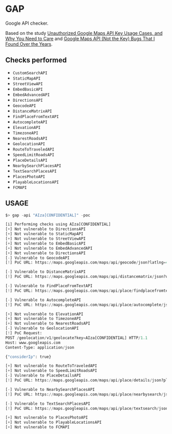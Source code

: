 # GAP

Google API checker.

Based on the study [Unauthorized Google Maps API Key Usage Cases, and Why You Need to Care](https://ozguralp.medium.com/unauthorized-google-maps-api-key-usage-cases-and-why-you-need-to-care-1ccb28bf21e) and [Google Maps API (Not the Key) Bugs That I Found Over the Years](https://ozguralp.medium.com/google-maps-api-not-the-key-bugs-that-i-found-over-the-years-781840fc82aa).

## Checks performed

+ `CustomSearchAPI`
+ `StaticMapAPI`
+ `StreetViewAPI`
+ `EmbedBasicAPI`
+ `EmbedAdvancedAPI`
+ `DirectionsAPI`
+ `GeocodeAPI`
+ `DistanceMatrixAPI`
+ `FindPlaceFromTextAPI`
+ `AutocompleteAPI`
+ `ElevationAPI`
+ `TimezoneAPI`
+ `NearestRoadsAPI`
+ `GeolocationAPI`
+ `RouteToTraveledAPI`
+ `SpeedLimitRoadsAPI`
+ `PlaceDetailsAPI`
+ `NearbySearchPlacesAPI`
+ `TextSearchPlacesAPI`
+ `PlacesPhotoAPI`
+ `PlayableLocationsAPI`
+ `FCMAPI`

## USAGE

```py
$> gap -api "AIza[CONFIDENTIAL]" -poc

[i] Performing checks using AIza[CONFIDENTIAL]
[+] Not vulnerable to DirectionsAPI
[+] Not vulnerable to StaticMapAPI
[+] Not vulnerable to StreetViewAPI
[+] Not vulnerable to EmbedBasicAPI
[+] Not vulnerable to EmbedAdvancedAPI
[+] Not vulnerable to DirectionsAPI
[-] Vulnerable to GeocodeAPI
[!] PoC URL: https://maps.googleapis.com/maps/api/geocode/json?latlng=40,30&key=AIza[CONFIDENTIAL]

[-] Vulnerable to DistanceMatrixAPI
[!] PoC URL: https://maps.googleapis.com/maps/api/distancematrix/json?units=imperial&origins=40.6655101,-73.89188969999998&destinations=40.6905615%2C-73.9976592%7C40.6905615%2C-73.9976592%7C40.6905615%2C-73.9976592%7C40.6905615%2C-73.9976592%7C40.6905615%2C-73.9976592%7C40.6905615%2C-73.9976592%7C40.659569%2C-73.933783%7C40.729029%2C-73.851524%7C40.6860072%2C-73.6334271%7C40.598566%2C-73.7527626%7C40.659569%2C-73.933783%7C40.729029%2C-73.851524%7C40.6860072%2C-73.6334271%7C40.598566%2C-73.7527626&key=AIza[CONFIDENTIAL]

[-] Vulnerable to FindPlaceFromTextAPI
[!] PoC URL: https://maps.googleapis.com/maps/api/place/findplacefromtext/json?input=Museum%20of%20Contemporary%20Art%20Australia&inputtype=textquery&fields=photos,formatted_address,name,rating,opening_hours,geometry&key=AIza[CONFIDENTIAL]

[-] Vulnerable to AutocompleteAPI
[!] PoC URL: https://maps.googleapis.com/maps/api/place/autocomplete/json?input=Bingh&types=%28cities%29&key=AIza[CONFIDENTIAL]

[+] Not vulnerable to ElevationAPI
[+] Not vulnerable to TimezoneAPI
[+] Not vulnerable to NearestRoadsAPI
[-] Vulnerable to GeolocationAPI
[!] PoC Request:
POST /geolocation/v1/geolocate?key=AIza[CONFIDENTIAL] HTTP/1.1
Host: www.googleapis.com
Content-Type: application/json

{"considerIp": true}

[+] Not vulnerable to RouteToTraveledAPI
[+] Not vulnerable to SpeedLimitRoadsAPI
[-] Vulnerable to PlaceDetailsAPI
[!] PoC URL: https://maps.googleapis.com/maps/api/place/details/json?place_id=ChIJN1t_tDeuEmsRUsoyG83frY4&fields=name,rating,formatted_phone_number&key=AIza[CONFIDENTIAL]

[-] Vulnerable to NearbySearchPlacesAPI
[!] PoC URL: https://maps.googleapis.com/maps/api/place/nearbysearch/json?location=-33.8670522,151.1957362&radius=100&types=food&name=harbour&key=AIza[CONFIDENTIAL]

[-] Vulnerable to TextSearchPlacesAPI
[!] PoC URL: https://maps.googleapis.com/maps/api/place/textsearch/json?query=restaurants+in+Sydney&key=AIza[CONFIDENTIAL]

[+] Not vulnerable to PlacesPhotoAPI
[+] Not vulnerable to PlayableLocationsAPI
[+] Not vulnerable to FCMAPI
```